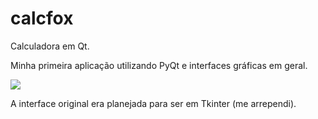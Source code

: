 # calcfox
 Calculadora em Qt.
 
 Minha primeira aplicação utilizando PyQt e interfaces gráficas em geral.
 
 ![](https://imgur.com/FOzT8fs.png)

A interface original era planejada para ser em Tkinter (me arrependi).
